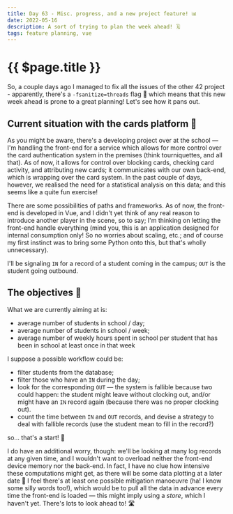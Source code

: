 ```yaml
---
title: Day 63 - Misc. progress, and a new project feature! 📊
date: 2022-05-16
description: A sort of trying to plan the week ahead! 🗓
tags: feature planning, vue
---
```


# {{ $page.title }}

So, a couple days ago I managed to fix all the issues of the other 42 project - apparently, there's a `-fsanitize=threads` flag 🤯 which means that this new week ahead is prone to a great planning! Let's see how it pans out.

## Current situation with the cards platform 🧩

As you might be aware, there's a developing project over at the school — I'm handling the front-end for a service which allows for more control over the card authentication system in the premises (think tourniquettes, and all that). As of now, it allows for control over blocking cards, checking card activity, and attributing new cards; it communicates with our own back-end, which is wrapping over the card system. In the past couple of days, however, we realised the need for a statistical analysis on this data; and this seems like a quite fun exercise! 

There are some possibilities of paths and frameworks. As of now, the front-end is developed in Vue, and I didn't yet think of any real reason to introduce another player in the scene, so to say; I'm thinking on letting the front-end handle everything (mind you, this is an application designed for internal consumption only! So no worries about scaling, etc.; and of course my first instinct was to bring some Python onto this, but that's wholly unnecessary).

I'll be signaling `IN` for a record of a student coming in the campus; `OUT` is the student going outbound.

## The objectives 🏁

What we are currently aiming at is:

- average number of students in school / day; 
- average number of students in school / week; 
- average number of weekly hours spent in school per student that has been in school at least once in that week

I suppose a possible workflow could be:
- filter students from the database;
- filter those who have an `IN` during the day;
- look for the corresponding `OUT` — the system is fallible because two could happen: the student might leave without clocking out, and/or might have an `IN` record again (because there was no proper clocking out).
- count the time between `IN` and `OUT` records, and devise a strategy to deal with fallible records (use the student mean to fill in the record?)

so... that's a start! 🥳

I do have an additional worry, though: we'll be looking at many log records at any given time, and I wouldn't want to overload neither the front-end device memory nor the back-end. In fact, I have no clue how intensive these computations might get, as there will be some data plotting at a later date 🥵 I feel there's at least one possible mitigation manoeuvre (ha! I know some silly words too!), which would be to pull all the data in advance every time the front-end is loaded — this might imply using a *store*, which I haven't yet. There's lots to look ahead to! 🛣

<FetchComments :title=$frontmatter.title />
<PostComments :title=$frontmatter.title />

